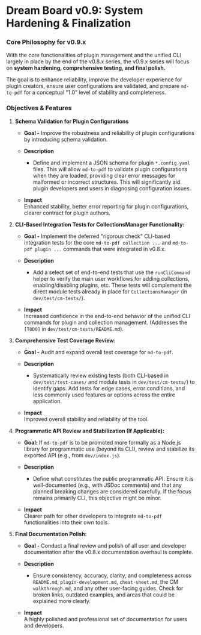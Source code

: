 # Dream Board v0.9: System Hardening & Finalization

### Core Philosophy for v0.9.x

With the core functionalities of plugin management and the unified CLI largely in place by the end of the v0.8.x series, the v0.9.x series will focus on **system hardening, comprehensive testing, and final polish.** 

The goal is to enhance reliability, improve the developer experience for plugin creators, ensure user configurations are validated, and prepare `md-to-pdf` for a conceptual "1.0" level of stability and completeness.

### Objectives & Features

1. **Schema Validation for Plugin Configurations**
   * **Goal -** Improve the robustness and reliability of plugin configurations by introducing schema validation.
   
   * **Description** 
     - Define and implement a JSON schema for plugin `*.config.yaml` files. This will allow `md-to-pdf` to validate plugin configurations when they are loaded, providing clear error messages for malformed or incorrect structures. This will significantly aid plugin developers and users in diagnosing configuration issues.
   
   * **Impact** \
     Enhanced stability, better error reporting for plugin configurations, clearer contract for plugin authors.

2. **CLI-Based Integration Tests for CollectionsManager Functionality:**
   * **Goal -**  Implement the deferred "rigorous check" CLI-based integration tests for the core `md-to-pdf collection ...` and `md-to-pdf plugin ...` commands that were integrated in v0.8.x.
   
   * **Description**
     * Add a select set of end-to-end tests that use the `runCliCommand` helper to verify the main user workflows for adding collections, enabling/disabling plugins, etc. These tests will complement the direct module tests already in place for `CollectionsManager` (in `dev/test/cm-tests/`).
   
   * **Impact** \
     Increased confidence in the end-to-end behavior of the unified CLI commands for plugin and collection management. (Addresses the `[TODO]` in `dev/test/cm-tests/README.md`).

3. **Comprehensive Test Coverage Review:**
   * **Goal -** Audit and expand overall test coverage for `md-to-pdf`.
   
   * **Description** 
     * Systematically review existing tests (both CLI-based in `dev/test/test-cases/` and module tests in `dev/test/cm-tests/`) to identify gaps. Add tests for edge cases, error conditions, and less commonly used features or options across the entire application.
   
   * **Impact** \
    Improved overall stability and reliability of the tool.

4. **Programmatic API Review and Stabilization (If Applicable):**
   * **Goal:** If `md-to-pdf` is to be promoted more formally as a Node.js library for programmatic use (beyond its CLI), review and stabilize its exported API (e.g., from `dev/index.js`).
   
   * **Description** 
     * Define what constitutes the public programmatic API. Ensure it is well-documented (e.g., with JSDoc comments) and that any planned breaking changes are considered carefully. If the focus remains primarily CLI, this objective might be minor.
   
   * **Impact** \
     Clearer path for other developers to integrate `md-to-pdf` functionalities into their own tools.

5. **Final Documentation Polish:**
   
   * **Goal -**  Conduct a final review and polish of all user and developer documentation after the v0.8.x documentation overhaul is complete.
   
   * **Description**
     * Ensure consistency, accuracy, clarity, and completeness across `README.md`, `plugin-development.md`, `cheat-sheet.md`, the CM `walkthrough.md`, and any other user-facing guides. Check for broken links, outdated examples, and areas that could be explained more clearly.
   
   * **Impact** \
     A highly polished and professional set of documentation for users and developers.

